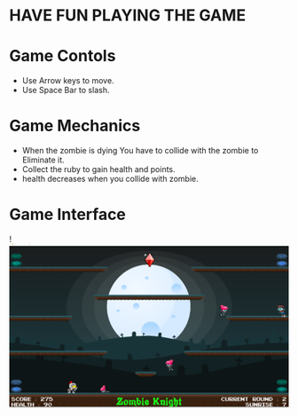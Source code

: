 # HAVE FUN PLAYING THE GAME
# Game Contols
- Use Arrow keys to move.
- Use Space Bar to slash.
# Game Mechanics
- When the zombie is dying You have to collide with the zombie to Eliminate it. 
- Collect the ruby to gain health and points.
- health decreases when you collide with zombie.

# Game Interface
!<img src="zombieknight.png" alt="Game Interface" width="600"/>

